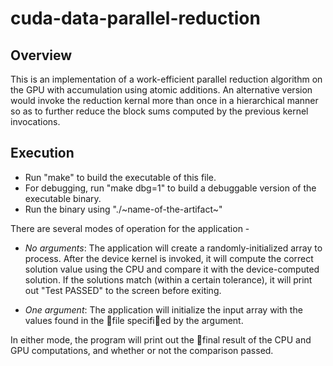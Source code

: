 # cuda-data-parallel-reduction

## Overview

This is an implementation of a work-efficient parallel reduction algorithm on the GPU with accumulation using
atomic additions. An alternative version would invoke the reduction kernal more than once in a hierarchical manner so as to
further reduce the block sums computed by the previous kernel invocations.

## Execution

* Run "make" to build the executable of this file.
* For debugging, run "make dbg=1" to build a debuggable version of the executable binary.
* Run the binary using "./~name-of-the-artifact~"

There are several modes of operation for the application -

* *No arguments*: The application will create a randomly-initialized array
to process. After the device kernel is invoked, it will compute the correct
solution value using the CPU and compare it with the device-computed
solution. If the solutions match (within a certain tolerance), it will print
out "Test PASSED" to the screen before exiting.

* *One argument*: The application will initialize the input array with the
values found in the file specified by the argument.

In either mode, the program will print out the final result of the CPU and GPU
computations, and whether or not the comparison passed.

